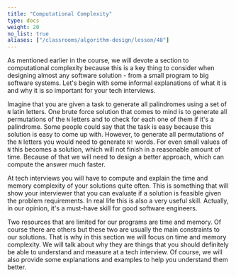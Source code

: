 ```yaml
---
title: "Computational Complexity"
type: docs
weight: 20
no_list: true
aliases: ["/classrooms/algorithm-design/lesson/48"]
---
```

As mentioned earlier in the course, we will devote a section to computational complexity because this is a key thing to consider when designing almost any software solution - from a small program to big software systems. Let's begin with some informal explanations of what it is and why it is so important for your tech interviews.

Imagine that you are given a task to generate all palindromes using a set of `N` latin letters. One brute force solution that comes to mind is to generate all permutations of the `N` letters and to check for each one of them if it's a palindrome. Some people could say that the task is easy because this solution is easy to come up with. However, to generate all permutations of the `N` letters you would need to generate `N!` words. For even small values of `N` this becomes a solution, which will not finish in a reasonable amount of time. Because of that we will need to design a better approach, which can compute the answer much faster.

At tech interviews you will have to compute and explain the time and memory complexity of your solutions quite often. This is something that will show your interviewer that you can evaluate if a solution is feasible given the problem requirements. In real life this is also a very useful skill. Actually, in our opinion, it's a must-have skill for good software engineers.

Two resources that are limited for our programs are time and memory. Of course there are others but these two are usually the main constraints to our solutions. That is why in this section we will focus on time and memory complexity. We will talk about why they are things that you should definitely be able to understand and measure at a tech interview. Of course, we will also provide some explanations and examples to help you understand them better.

